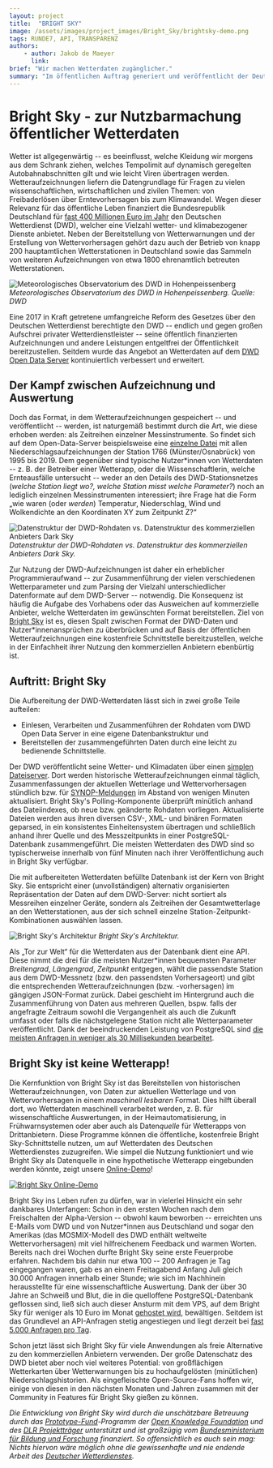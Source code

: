 ```yaml
---
layout: project
title:  "BRIGHT SKY"
image: /assets/images/project_images/Bright_Sky/brightsky-demo.png
tags: RUNDE7, API, TRANSPARENZ
authors:
    - author: Jakob de Maeyer
      link:
brief: "Wir machen Wetterdaten zugänglicher."
summary: "Im öffentlichen Auftrag generiert und veröffentlicht der Deutsche Wetterdienst Wetteraufzeichnungen und -vorhersagen für Deutschland und Europa. Bright Sky ist eine öffentliche und entgeltfreie API, die versucht diese Daten maximal einfach nutzbar zu machen."
---
```


# Bright Sky - zur Nutzbarmachung öffentlicher Wetterdaten

Wetter ist allgegenwärtig -- es beeinflusst, welche Kleidung wir morgens aus dem Schrank ziehen, welches Tempolimit auf dynamisch geregelten Autobahnabschnitten gilt und wie leicht Viren übertragen werden. Wetteraufzeichnungen liefern die Datengrundlage für Fragen zu vielen wissenschaftlichen, wirtschaftlichen und zivilen Themen: von Freibaderlösen über Erntevorhersagen bis zum Klimawandel. Wegen dieser Relevanz für das öffentliche Leben finanziert die Bundesrepublik Deutschland für [fast 400 Millionen Euro im Jahr](https://www.dwd.de/SharedDocs/downloads/DE/allgemein/zahlen_und_fakten.pdf) den Deutschen Wetterdienst (DWD), welcher eine Vielzahl wetter- und klimabezogener Dienste anbietet. Neben der Bereitstellung von Wetterwarnungen und der Erstellung von Wettervorhersagen gehört dazu auch der Betrieb von knapp 200 hauptamtlichen Wetterstationen in Deutschland sowie das Sammeln von weiteren Aufzeichnungen von etwa 1800 ehrenamtlich betreuten Wetterstationen.

![Meteorologisches Observatorium des DWD in Hohenpeissenberg](/assets/images/project_images/Bright_Sky/dwd_station-opt.jpg)
_Meteorologisches Observatorium des DWD in Hohenpeissenberg. Quelle: DWD_

Eine 2017 in Kraft getretene umfangreiche Reform des Gesetzes über den Deutschen Wetterdienst berechtigte den DWD -- endlich und gegen großen Aufschrei privater Wetterdienstleister -- seine öffentlich finanzierten Aufzeichnungen und andere Leistungen entgeltfrei der Öffentlichkeit bereitzustellen. Seitdem wurde das Angebot an Wetterdaten auf dem [DWD Open Data Server](https://www.dwd.de/DE/leistungen/opendata/opendata.html) kontinuiertlich verbessert und erweitert.

## Der Kampf zwischen Aufzeichnung und Auswertung

Doch das Format, in dem Wetteraufzeichnungen gespeichert -- und veröffentlicht -- werden, ist naturgemäß bestimmt durch die Art, wie diese erhoben werden: als Zeitreihen einzelner Messinstrumente. So findet sich auf dem Open-Data-Server beispielsweise eine [einzelne Datei](https://opendata.dwd.de/climate_environment/CDC/observations_germany/climate/hourly/precipitation/historical/stundenwerte_RR_01766_19950901_20191231_hist.zip) mit allen Niederschlagsaufzeichnungen der Station 1766 (Münster/Osnabrück) von 1995 bis 2019. Dem gegenüber sind typische Nutzer\*innen von Wetterdaten -- z. B. der Betreiber einer Wetterapp, oder die Wissenschaftlerin, welche Ernteausfälle untersucht -- weder an den Details des DWD-Stationsnetzes (_welche Station liegt wo?, welche Station misst welche Parameter?_) noch an lediglich einzelnen Messinstrumenten interessiert; ihre Frage hat die Form „wie waren (oder _werden_) Temperatur, Niederschlag, Wind und Wolkendichte an den Koordinaten XY zum Zeitpunkt Z?“

![Datenstruktur der DWD-Rohdaten vs. Datenstruktur des kommerziellen Anbieters Dark Sky](/assets/images/project_images/Bright_Sky/dwd_vs_darksky.png)
_Datenstruktur der DWD-Rohdaten vs. Datenstruktur des kommerziellen Anbieters Dark Sky._

Zur Nutzung der DWD-Aufzeichnungen ist daher ein erheblicher Programmieraufwand -- zur Zusammenführung der vielen verschiedenen Wetterparameter und zum Parsing der Vielzahl unterschiedlicher Datenformate auf dem DWD-Server -- notwendig. Die Konsequenz ist häufig die Aufgabe des Vorhabens oder das Ausweichen auf kommerzielle Anbieter, welche Wetterdaten im gewünschten Format bereitstellen. Ziel von [Bright Sky](https://brightsky.dev/) ist es, diesen Spalt zwischen Format der DWD-Daten und Nutzer\*innenansprüchen zu überbrücken und auf Basis der öffentlichen Wetteraufzeichnungen eine kostenfreie Schnittstelle bereitzustellen, welche in der Einfachheit ihrer Nutzung den kommerziellen Anbietern ebenbürtig ist.

## Auftritt: Bright Sky

Die Aufbereitung der DWD-Wetterdaten lässt sich in zwei große Teile aufteilen:

* Einlesen, Verarbeiten und Zusammenführen der Rohdaten vom DWD Open Data Server in eine eigene Datenbankstruktur und
* Bereitstellen der zusammengeführten Daten durch eine leicht zu bedienende Schnittstelle.

Der DWD veröffentlicht seine Wetter- und Klimadaten über einen [simplen Dateiserver](https://opendata.dwd.de/). Dort werden historische Wetteraufzeichnungen einmal täglich, Zusammenfassungen der aktuellen Wetterlage und Wettervorhersagen stündlich bzw. für [SYNOP-Meldungen](https://de.wikipedia.org/wiki/SYNOP) im Abstand von wenigen Minuten aktualisiert. Bright Sky's Polling-Komponente überprüft minütlich anhand des Dateiindexes, ob neue bzw. geänderte Rohdaten vorliegen. Aktualisierte Dateien werden aus ihren diversen CSV-, XML- und binären Formaten geparsed, in ein konsistentes Einheitensystem übertragen und schließlich anhand ihrer Quelle und des Messzeitpunkts in einer PostgreSQL-Datenbank zusammengeführt. Die meisten Wetterdaten des DWD sind so typischerweise innerhalb von fünf Minuten nach ihrer Veröffentlichung auch in Bright Sky verfügbar.

Die mit aufbereiteten Wetterdaten befüllte Datenbank ist der Kern von Bright Sky. Sie entspricht einer (unvollständigen) alternativ organisierten Repräsentation der Daten auf dem DWD-Server: nicht sortiert als Messreihen einzelner Geräte, sondern als Zeitreihen der Gesamtwetterlage an den Wetterstationen, aus der sich schnell einzelne Station-Zeitpunkt-Kombinationen auswählen lassen.

![Bright Sky's Architektur](/assets/images/project_images/Bright_Sky/architecture.svg)
_Bright Sky's Architektur._

Als „Tor zur Welt“ für die Wetterdaten aus der Datenbank dient eine API. Diese nimmt die drei für die meisten Nutzer\*innen bequemsten Parameter _Breitengrad_, _Längengrad_, _Zeitpunkt_ entgegen, wählt die passendste Station aus dem DWD-Messnetz (bzw. den passendsten Vorhersageort) und gibt die entsprechenden Wetteraufzeichnungen (bzw. -vorhersagen) im gängigen JSON-Format zurück. Dabei geschieht im Hintergrund auch die Zusammenführung von Daten aus mehreren Quellen, bspw. falls der angefragte Zeitraum sowohl die Vergangenheit als auch die Zukunft umfasst oder falls die nächstgelegene Station nicht alle Wetterparameter veröffentlicht. Dank der beeindruckenden Leistung von PostgreSQL sind [die meisten Anfragen in weniger als 30 Millisekunden bearbeitet](https://grafana.api.brightsky.dev/). 

## Bright Sky ist keine Wetterapp!

Die Kernfunktion von Bright Sky ist das Bereitstellen von historischen Wetteraufzeichnungen, von Daten zur aktuellen Wetterlage und von Wettervorhersagen in einem _maschinell lesbaren_ Format. Dies hilft überall dort, wo Wetterdaten maschinell verarbeitet werden, z. B. für wissenschaftliche Auswertungen, in der Heimautomatisierung, in Frühwarnsystemen oder aber auch als Daten*quelle* für Wetterapps von Drittanbietern. Diese Programme können die öffentliche, kostenfreie Bright Sky-Schnittstelle nutzen, um auf Wetterdaten des Deutschen Wetterdienstes zuzugreifen. Wie simpel die Nutzung funktioniert und wie Bright Sky als Datenquelle in eine hypothetische Wetterapp eingebunden werden könnte, zeigt unsere [Online-Demo](https://brightsky.dev/demo/)!

[![Bright Sky Online-Demo](/assets/images/project_images/Bright_Sky/brightsky-demo.png)](https://brightsky.dev/demo/)

Bright Sky ins Leben rufen zu dürfen, war in vielerlei Hinsicht ein sehr dankbares Unterfangen: Schon in den ersten Wochen nach dem Freischalten der Alpha-Version -- obwohl kaum beworben -- erreichten uns E-Mails vom DWD und von Nutzer\*innen aus Deutschland und sogar den Amerikas (das MOSMIX-Modell des DWD enthält weltweite Wettervorhersagen) mit viel hilfreichenem Feedback und warmen Worten. Bereits nach drei Wochen durfte Bright Sky seine erste Feuerprobe erfahren. Nachdem bis dahin nur etwa 100 -- 200 Anfragen je Tag eingegangen waren, gab es an einem Freitagabend Anfang Juli gleich 30.000 Anfragen innerhalb einer Stunde; wie sich im Nachhinein herausstellte für eine wissenschaftliche Auswertung. Dank der über 30 Jahre an Schweiß und Blut, die in die quelloffene PostgreSQL-Datenbank geflossen sind, ließ sich auch dieser Ansturm mit dem VPS, auf dem Bright Sky für weniger als 10 Euro im Monat [gehostet wird](https://github.com/jdemaeyer/brightsky-infrastructure), bewältigen. Seitdem ist das Grundlevel an API-Anfragen stetig angestiegen und liegt derzeit bei [fast 5.000 Anfragen pro Tag](https://grafana.api.brightsky.dev/).

Schon jetzt lässt sich Bright Sky für viele Anwendungen als freie Alternative zu den kommerziellen Anbietern verwenden. Der große Datenschatz des DWD bietet aber noch viel weiteres Potential: von großflächigen Wetterkarten über Wetterwarnungen bis zu hochaufgelösten (minütlichen) Niederschlagshistorien. Als eingefleischte Open-Source-Fans hoffen wir, einige von diesen in den nächsten Monaten und Jahren zusammen mit der Community in Features für Bright Sky gießen zu können.

_Die Entwicklung von Bright Sky wird durch die unschätzbare Betreuung durch das [Prototype-Fund](https://prototypefund.de/)-Programm der [Open Knowledge Foundation](https://www.okfn.de/) und des [DLR Projektträger](https://www.dlr.de/pt/) unterstützt und ist großzügig vom [Bundesministerium für Bildung und Forschung](https://www.bmbf.de/) finanziert. So offensichtlich es auch sein mag: Nichts hiervon wäre möglich ohne die gewissenhafte und nie endende Arbeit des [Deutscher Wetterdienstes](https://www.dwd.de/)._
